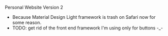 Personal Website Version 2
- Because Material Design Light framework is trash on Safari now for some reason.
- TODO: get rid of the front end framework I'm using only for buttons -_-
